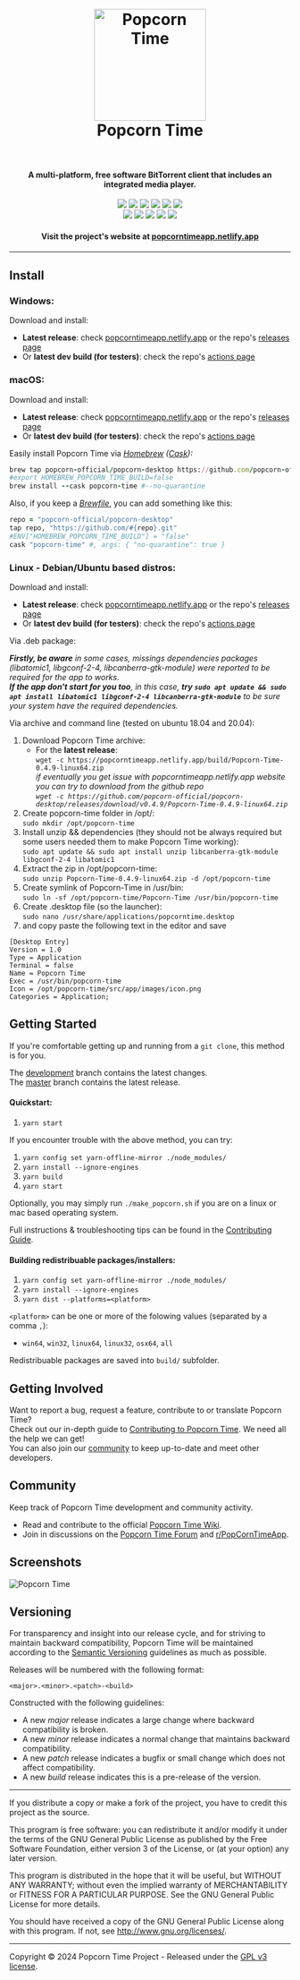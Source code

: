<h1 align="center">
  <br>
  <a href="https://popcorntimeapp.netlify.app"><img src="https://avatars2.githubusercontent.com/u/7267937?s=200" alt="Popcorn Time" width="200"></a>
  <br>
  Popcorn Time
  <br>
  <br>
</h1>

<h4 align="center">A multi-platform, free software BitTorrent client that includes an integrated media player.</h4>

<p align="center">
  <a href="https://github.com/popcorn-official/popcorn-desktop/releases/latest"><img src="https://img.shields.io/github/v/release/popcorn-official/popcorn-desktop?color=brightgreen&label=latest%20release"></a>
  <a href="https://github.com/popcorn-official/popcorn-desktop/releases/latest"><img src="https://img.shields.io/github/release-date/popcorn-official/popcorn-desktop?label="></a>
  <a href="https://github.com/popcorn-official/popcorn-desktop/compare/master...development"><img src="https://img.shields.io/github/commits-since/popcorn-official/popcorn-desktop/latest?label=commits%20since"></a>
  <a href="https://github.com/popcorn-official/popcorn-desktop/commit/development"><img src="https://img.shields.io/github/last-commit/popcorn-official/popcorn-desktop?label=latest%20commit"></a>
  <a href="https://github.com/popcorn-official/popcorn-desktop/actions"><img src="https://img.shields.io/github/actions/workflow/status/popcorn-official/popcorn-desktop/build.yml?branch=development&label=latest%20build"></a>
  <a href="https://david-dm.org/popcorn-official/popcorn-desktop"><img src="https://img.shields.io/david/popcorn-official/popcorn-desktop?label=deps"></a><br>
  <a href="https://popcorntimeapp.netlify.app"><img src="https://img.shields.io/website?down_color=red&down_message=offline&label=popcorntimeapp.netlify.app&up_color=brightgreen&up_message=online&url=https%3A%2F%2Fpopcorntimeapp.netlify.app"></a>
  <a href="https://www.reddit.com/r/PopCornTimeApp"><img src="https://img.shields.io/website?down_color=red&down_message=offline&label=reddit&up_color=brightgreen&up_message=online&url=https%3A%2F%2Fold.reddit.com%2Fr%2Fpopcorntimeapp%2F"></a>
  <a href="https://discuss.popcorntime.app"><img src="https://img.shields.io/website?down_color=red&down_message=offline&label=forum&up_color=brightgreen&up_message=online&url=https%3A%2F%2Fdiscuss.popcorntime.app"></a>
  <a href="https://github.com/popcorn-official/popcorn-desktop/wiki/"><img src="https://img.shields.io/website?down_color=red&down_message=offline&label=wiki&up_color=brightgreen&up_message=online&url=https%3A%2F%2Fgithub.com%2Fpopcorn-official%2Fpopcorn-desktop%2Fwiki%2F"></a>
  <a href="https://github.com/popcorn-official/popcorn-desktop/wiki/FAQ"><img src="https://img.shields.io/website?down_color=red&down_message=offline&label=faq&up_color=brightgreen&up_message=online&url=https%3A%2F%2Fgithub.com%2Fpopcorn-official%2Fpopcorn-desktop%2Fwiki%2FFAQ"></a>

<h4 align="center">Visit the project's website at <a href="https://popcorntimeapp.netlify.app">popcorntimeapp.netlify.app</a></h4>

***

## Install

### Windows:
Download and install:
  * **Latest release**: check [popcorntimeapp.netlify.app](https://popcorntimeapp.netlify.app) or the repo's [releases page](https://github.com/popcorn-official/popcorn-desktop/releases)
  * Or **latest dev build (for testers)**: check the repo's [actions page](https://github.com/popcorn-official/popcorn-desktop/actions)


### macOS:
Download and install:
  * **Latest release**: check [popcorntimeapp.netlify.app](https://popcorntimeapp.netlify.app) or the repo's [releases page](https://github.com/popcorn-official/popcorn-desktop/releases)
  * Or **latest dev build (for testers)**: check the repo's [actions page](https://github.com/popcorn-official/popcorn-desktop/actions)

Easily install Popcorn Time via _[Homebrew](https://brew.sh) ([Cask](https://docs.brew.sh/Cask-Cookbook)):_
  ~~~ rb
  brew tap popcorn-official/popcorn-desktop https://github.com/popcorn-official/popcorn-desktop.git
  #export HOMEBREW_POPCORN_TIME_BUILD=false
  brew install --cask popcorn-time #--no-quarantine
  ~~~

Also, if you keep a [_Brewfile_](https://github.com/Homebrew/homebrew-bundle#usage), you can add something like this:
  ~~~ rb
  repo = "popcorn-official/popcorn-desktop"
  tap repo, "https://github.com/#{repo}.git"
  #ENV["HOMEBREW_POPCORN_TIME_BUILD"] = "false"
  cask "popcorn-time" #, args: { "no-quarantine": true }
  ~~~


### Linux - Debian/Ubuntu based distros:
Download and install:
  * **Latest release**: check [popcorntimeapp.netlify.app](https://popcorntimeapp.netlify.app) or the repo's [releases page](https://github.com/popcorn-official/popcorn-desktop/releases)
  * Or **latest dev build (for testers)**: check the repo's [actions page](https://github.com/popcorn-official/popcorn-desktop/actions)

Via .deb package:

  _**Firstly, be aware** in some cases, missings dependencies packages (libatomic1, libgconf-2-4, libcanberra-gtk-module) were reported to be required for the app to works.  
  **If the app don't start for you too**, in this case, **try `sudo apt update && sudo apt install libatomic1 libgconf-2-4 libcanberra-gtk-module`** to be sure your system have the required dependencies._

Via archive and command line (tested on ubuntu 18.04 and 20.04):
  1. Download Popcorn Time archive:  
      * For the **latest release**:  
      `wget -c https://popcorntimeapp.netlify.app/build/Popcorn-Time-0.4.9-linux64.zip`  
  _if eventually you get issue with popcorntimeapp.netlify.app website you can try to download from the github repo  
  `wget -c https://github.com/popcorn-official/popcorn-desktop/releases/download/v0.4.9/Popcorn-Time-0.4.9-linux64.zip`_
  2. Create popcorn-time folder in /opt/:  
  `sudo mkdir /opt/popcorn-time`  
  3. Install unzip && dependencies (they should not be always required but some users needed them to make Popcorn Time working):  
  `sudo apt update && sudo apt install unzip libcanberra-gtk-module libgconf-2-4 libatomic1`  
  4. Extract the zip in /opt/popcorn-time:  
  `sudo unzip Popcorn-Time-0.4.9-linux64.zip -d /opt/popcorn-time`  
  5. Create symlink of Popcorn-Time in /usr/bin:  
  `sudo ln -sf /opt/popcorn-time/Popcorn-Time /usr/bin/popcorn-time`  
  6. Create .desktop file (so the launcher):  
  `sudo nano /usr/share/applications/popcorntime.desktop`  
  7. and copy paste the following text in the editor and save  
  ```desktop
  [Desktop Entry]
  Version = 1.0
  Type = Application
  Terminal = false
  Name = Popcorn Time
  Exec = /usr/bin/popcorn-time
  Icon = /opt/popcorn-time/src/app/images/icon.png
  Categories = Application;
  ```


## Getting Started

If you're comfortable getting up and running from a `git clone`, this method is for you.

The [development](https://github.com/popcorn-official/popcorn-desktop/tree/development) branch contains the latest changes.  
The [master](https://github.com/popcorn-official/popcorn-desktop/tree/master) branch contains the latest release.

#### Quickstart:

1. `yarn start`

If you encounter trouble with the above method, you can try:

1. `yarn config set yarn-offline-mirror ./node_modules/`
2. `yarn install --ignore-engines`
3. `yarn build`
4. `yarn start`

Optionally, you may simply run `./make_popcorn.sh` if you are on a linux or mac based operating system.

Full instructions & troubleshooting tips can be found in the [Contributing Guide](CONTRIBUTING.md#contributing-to-popcorn-time).

#### Building redistribuable packages/installers:

1. `yarn config set yarn-offline-mirror ./node_modules/`
2. `yarn install --ignore-engines`
3. `yarn dist --platforms=<platform>`

`<platform>` can be one or more of the folowing values (separated by a comma `,`):
* `win64`, `win32`, `linux64`, `linux32`, `osx64`, `all`

Redistribuable packages are saved into `build/` subfolder.


## Getting Involved
Want to report a bug, request a feature, contribute to or translate Popcorn Time?  
Check out our in-depth guide to [Contributing to Popcorn Time](CONTRIBUTING.md#contributing-to-popcorn-time). We need all the help we can get!  
You can also join our [community](README.md#community) to keep up-to-date and meet other developers.  


<a name="community"></a>
## Community
Keep track of Popcorn Time development and community activity.
  * Read and contribute to the official [Popcorn Time Wiki](https://github.com/popcorn-official/popcorn-desktop/wiki/).
  * Join in discussions on the [Popcorn Time Forum](https://discuss.popcorntime.app) and [r/PopCornTimeApp](https://www.reddit.com/r/PopcornTimeApp).


## Screenshots
![Popcorn Time](https://cloud.githubusercontent.com/assets/8317250/10714437/b1e1dc8c-7b32-11e5-9c25-d9fbd5b2f3bd.png)


## Versioning
For transparency and insight into our release cycle, and for striving to maintain backward compatibility, Popcorn Time will be maintained according to the [Semantic Versioning](http://semver.org/) guidelines as much as possible.

Releases will be numbered with the following format:

`<major>.<minor>.<patch>-<build>`

Constructed with the following guidelines:

* A new *major* release indicates a large change where backward compatibility is broken.
* A new *minor* release indicates a normal change that maintains backward compatibility.
* A new *patch* release indicates a bugfix or small change which does not affect compatibility.
* A new *build* release indicates this is a pre-release of the version.


***

If you distribute a copy or make a fork of the project, you have to credit this project as the source.

This program is free software: you can redistribute it and/or modify it under the terms of the GNU General Public License as published by the Free Software Foundation, either version 3 of the License, or (at your option) any later version.

This program is distributed in the hope that it will be useful, but WITHOUT ANY WARRANTY; without even the implied warranty of MERCHANTABILITY or FITNESS FOR A PARTICULAR PURPOSE.  See the GNU General Public License for more details.

You should have received a copy of the GNU General Public License along with this program.  If not, see http://www.gnu.org/licenses/.

***

Copyright © 2024 Popcorn Time Project - Released under the [GPL v3 license](LICENSE.txt).
